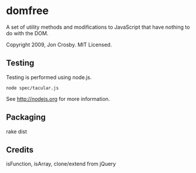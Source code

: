 domfree
=======

A set of utility methods and modifications to JavaScript
that have nothing to do with the DOM.

Copyright 2009, Jon Crosby. MIT Licensed.

Testing
-------

Testing is performed using node.js.

    node spec/tacular.js

See http://nodejs.org for more information.

Packaging
---------

rake dist

Credits
-------
isFunction, isArray, clone/extend from jQuery

